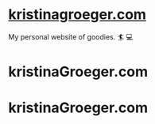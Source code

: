 # <a href="http://kristinagroeger.com/">kristinagroeger.com</a>
My personal website of goodies.
:surfer: :computer:
# kristinaGroeger.com
# kristinaGroeger.com

